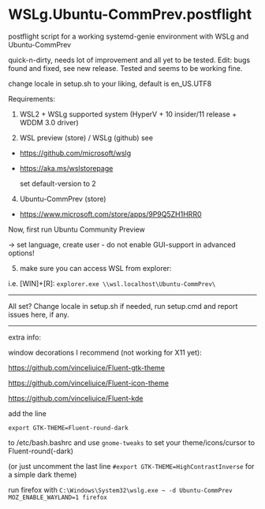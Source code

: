 # WSLg.Ubuntu-CommPrev.postflight

postflight script for a working systemd-genie environment with WSLg and Ubuntu-CommPrev

quick-n-dirty, needs lot of improvement and all yet to be tested. Edit: bugs found and fixed, see new release. Tested and seems to be working fine.

change locale in setup.sh to your liking, default is en_US.UTF8

Requirements:
1. WSL2 + WSLg supported system (HyperV + 10 insider/11 release + WDDM 3.0 driver)

2. WSL preview (store) / WSLg (github)
see
- https://github.com/microsoft/wslg
- https://aka.ms/wslstorepage

  set default-version to 2

4. Ubuntu-CommPrev (store)
- https://www.microsoft.com/store/apps/9P9Q5ZH1HRR0

Now, first run Ubuntu Community Preview

-> set language, create user - do not enable GUI-support in advanced options!

5. make sure you can access WSL from explorer:

i.e. [WIN]+[R]: `explorer.exe \\wsl.localhost\Ubuntu-CommPrev\`

------------------------

All set? Change locale in setup.sh if needed, run setup.cmd and report issues here, if any.

------------------------

extra info:

window decorations I recommend (not working for X11 yet):

https://github.com/vinceliuice/Fluent-gtk-theme

https://github.com/vinceliuice/Fluent-icon-theme

https://github.com/vinceliuice/Fluent-kde

add the line

```
export GTK-THEME=Fluent-round-dark
```
    
to /etc/bash.bashrc and use `gnome-tweaks` to set your theme/icons/cursor to Fluent-round(-dark)

(or just uncomment the last line `#export GTK-THEME=HighContrastInverse` for a simple dark theme)

run firefox with `C:\Windows\System32\wslg.exe ~ -d Ubuntu-CommPrev MOZ_ENABLE_WAYLAND=1 firefox`

